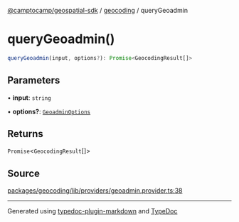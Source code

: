 [@camptocamp/geospatial-sdk](../../index.md) / [geocoding](../index.md) / queryGeoadmin

# queryGeoadmin()

```ts
queryGeoadmin(input, options?): Promise<GeocodingResult[]>
```

## Parameters

• **input**: `string`

• **options?**: [`GeoadminOptions`](../type-aliases/GeoadminOptions.md)

## Returns

`Promise`\<`GeocodingResult`[]\>

## Source

[packages/geocoding/lib/providers/geoadmin.provider.ts:38](https://github.com/jahow/geospatial-sdk/blob/b3c3686/packages/geocoding/lib/providers/geoadmin.provider.ts#L38)

***

Generated using [typedoc-plugin-markdown](https://www.npmjs.com/package/typedoc-plugin-markdown) and [TypeDoc](https://typedoc.org/)
